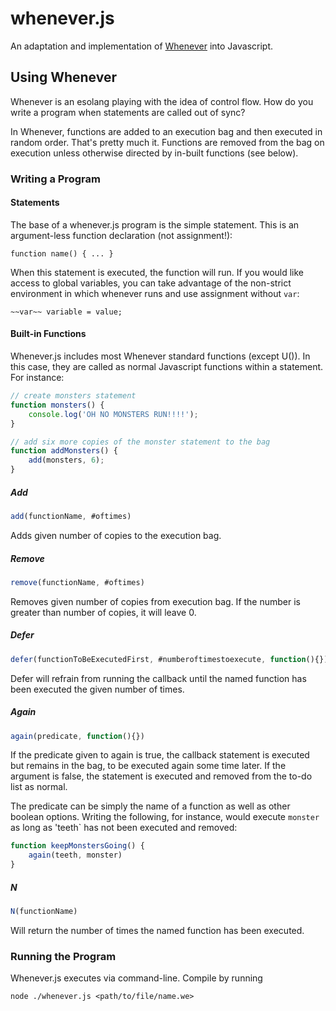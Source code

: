 # whenever.js

An adaptation and implementation of [Whenever](http://www.dangermouse.net/esoteric/whenever.html) into Javascript.

## Using Whenever

Whenever is an esolang playing with the idea of control flow. How do you write a program when statements are called out of sync?

In Whenever, functions are added to an execution bag and then executed in random order. That's pretty much it. Functions are removed from the bag on execution unless otherwise directed by in-built functions (see below).

### Writing a Program

#### Statements
The base of a whenever.js program is the simple statement. This is an argument-less function declaration (not assignment!):

```
function name() { ... }
```

When this statement is executed, the function will run. If you would like access to global variables, you can take advantage of the non-strict environment in which whenever runs and use assignment without `var`:

```
~~var~~ variable = value;
```

#### Built-in Functions

Whenever.js includes most Whenever standard functions (except U()). In this case, they are called as normal Javascript functions within a statement. For instance:

```js
// create monsters statement
function monsters() {
	console.log('OH NO MONSTERS RUN!!!!');
}

// add six more copies of the monster statement to the bag
function addMonsters() {
	add(monsters, 6);
}
```

##### Add
```js
add(functionName, #oftimes)
```

Adds given number of copies to the execution bag.

##### Remove
```js
remove(functionName, #oftimes)
```

Removes given number of copies from execution bag. If the number is greater than number of copies, it will leave 0.

##### Defer
```js
defer(functionToBeExecutedFirst, #numberoftimestoexecute, function(){})
```

Defer will refrain from running the callback until the named function has been executed the given number of times.

##### Again
```js
again(predicate, function(){})
```

If the predicate given to again is true, the callback statement is executed but remains in the bag, to be executed again some time later. If the argument is false, the statement is executed and removed from the to-do list as normal.

The predicate can be simply the name of a function as well as other boolean options. Writing the following, for instance, would execute `monster` as long as 'teeth` has not been executed and removed:

```js
function keepMonstersGoing() {
	again(teeth, monster)
}
```


##### N
```js
N(functionName)
```

Will return the number of times the named function has been executed.

### Running the Program
Whenever.js executes via command-line. Compile by running 

```
node ./whenever.js <path/to/file/name.we>
```